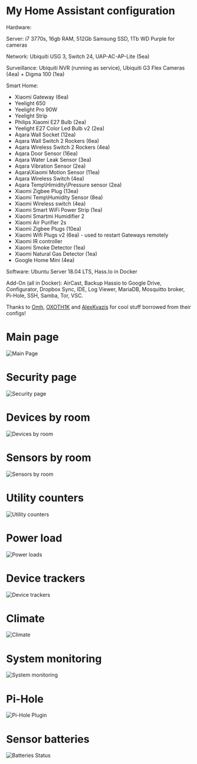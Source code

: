 # My Home Assistant configuration



Hardware: 

Server: i7 3770s, 16gb RAM, 512Gb Samsung SSD, 1Tb WD Purple for cameras
 
Network: Ubiquiti USG 3, Switch 24, UAP-AC-AP-Lite (5ea)
  
Surveillance: Ubiquiti NVR (running as service), Ubiquiti G3 Flex Cameras (4ea) + Digma 100 (1ea)

  Smart Home: 
- Xiaomi Gateway (6ea)
- Yeelight 650
- Yeelight Pro 90W
- Yeelight Strip
- Philips Xiaomi E27 Bulb (2ea)
- Yeelight E27 Color Led Bulb v2 (2ea)
- Aqara Wall Socket (12ea)
- Aqara Wall Switch 2 Rockers (6ea)
- Aqara Wireless Switch 2 Rockers (4ea)
- Aqara Door Sensor (16ea)
- Aqara Water Leak Sensor (3ea)
- Aqara Vibration Sensor (2ea)
- Aqara\Xiaomi Motion Sensor (11ea)
- Aqara Wireless Switch (4ea)
- Aqara Temp\Himidity\Pressure sensor (2ea)
- Xiaomi Zigbee Plug (13ea)
- Xiaomi Temp\Humidity Sensor (8ea)
- Xiaomi Wireless switch (4ea)
- Xiaomi Smart WiFi Power Strip (1ea)
- Xiaomi Smartmi Humidifier 2
- Xiaomi Air Purifier 2s
- Xiaomi Zigbee Plugs (10ea)
- Xiaomi Wifi Plugs v2 (6ea) - used to restart Gateways remotely
- Xiaomi IR controller
- Xiaomi Smoke Detector (1ea)
- Xiaomi Natural Gas Detector (1ea)
- Google Home Mini (4ea)
   
Software: Ubuntu Server 18.04 LTS, Hass.Io in Docker

Add-On (all in Docker): AirCast, Backup Hassio to Google Drive, Configurator, Dropbox Sync, IDE, Log Viewer, MariaDB, Mosquitto broker, Pi-Hole, SSH, Samba, Tor, VSC.
  
Thanks to [Omh](https://github.com/omhy/ha), [OXOTH1K](https://github.com/OXOTH1K/homeassistant) and [AlexKvazis](https://github.com/kvazis/homeassistant) for cool stuff borrowed from their configs!

# Main page
![Main Page](https://i.ibb.co/bzQykz2/01-main.png "Main page")

# Security page
![Security page](https://i.ibb.co/1frMxn1/12-security-page.png "Security Page")
# Devices by room
![Devices by room](https://i.ibb.co/kKnN786/02-devices-by-room.png "Devices by room")
# Sensors by room
![Sensors by room](https://i.ibb.co/4V2BfdP/03-sensors-by-room.png "Sensors by room")
# Utility counters
![Utility counters](https://i.ibb.co/YjgGGd9/04-utility-counters-a.png "Utility counters")
# Power load
![Power loads](https://i.ibb.co/5vkczT1/05-power-loads-a.png "Power loads")
# Device trackers
![Device trackers](https://i.ibb.co/BsC56dt/06-network-devices.png "Device trackers")
# Climate
![Climate](https://i.ibb.co/VYQJPLR/08-climate.png "Climate")
# System monitoring
![System monitoring](https://i.ibb.co/XDsLyv8/09-system-status.png "System monitoring")
# Pi-Hole
![Pi-Hole Plugin](https://i.ibb.co/rMMwZSL/10-pihole.png "Pi-Hole Addon")
# Sensor batteries
![Batteries Status](https://i.ibb.co/Y2JDmbj/11-batteries-status.png "Batteries status")



